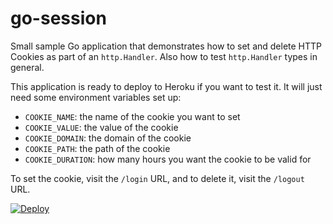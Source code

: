 # go-session

Small sample Go application that demonstrates how to set and delete HTTP Cookies as part of an `http.Handler`. Also how to test `http.Handler` types in general.

This application is ready to deploy to Heroku if you want to test it. It will just need some environment variables set up:

- `COOKIE_NAME`: the name of the cookie you want to set
- `COOKIE_VALUE`: the value of the cookie
- `COOKIE_DOMAIN`: the domain of the cookie
- `COOKIE_PATH`: the path of the cookie
- `COOKIE_DURATION`: how many hours you want the cookie to be valid for

To set the cookie, visit the `/login` URL, and to delete it, visit the `/logout` URL.

[![Deploy](https://www.herokucdn.com/deploy/button.svg)](https://heroku.com/deploy?template=https://github.com/brafales/go-session)
